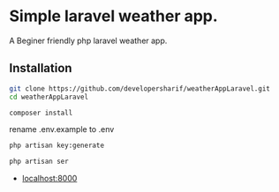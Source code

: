 # Simple laravel weather app.

A Beginer friendly php laravel weather app.

## Installation

```bash
git clone https://github.com/developersharif/weatherAppLaravel.git
cd weatherAppLaravel
```

```bash
composer install
```

rename .env.example to .env

```bash
php artisan key:generate
```

```bash
php artisan ser
```

-   [localhost:8000](http://localhost:8000)
